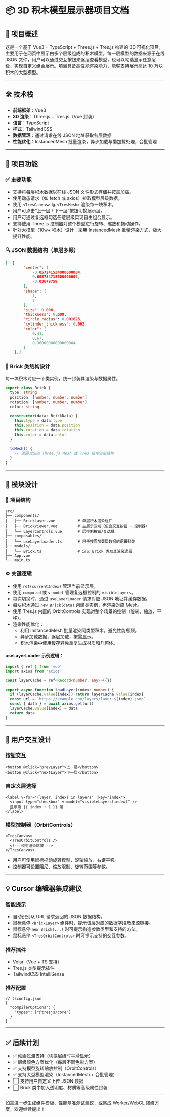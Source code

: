 # 📦 3D 积木模型展示器项目文档

## 🧾 项目概述

这是一个基于 Vue3 + TypeScript + Three.js + Tres.js 构建的 3D 可视化项目，主要用于在网页中展示由多个层级组成的积木模型。每一层模型的数据来源于在线 JSON 文件，用户可以通过交互按钮来逐层查看模型，也可以勾选显示任意层级，实现自定义组合展示。项目具备高性能渲染能力，能够支持展示高达 10 万块积木的大型模型。

---

## 🛠️ 技术栈

- **前端框架**：Vue3
- **3D 渲染**：Three.js + Tres.js（Vue 封装）
- **语言**：TypeScript
- **样式**：TailwindCSS
- **数据管理**：通过请求在线 JSON 地址获取各层数据
- **性能优化**：InstancedMesh 批量渲染，异步加载与懒加载处理，合批管理

---

## 🧱 项目功能

### ✅ 主要功能

- 支持将每层积木数据以在线 JSON 文件形式存储并按需加载。
- 使用动态请求（如 fetch 或 axios）拉取模型层级数据。
- 使用 `<TresCanvas>` 与 `<TresMesh>` 渲染每一块积木。
- 用户可点击“上一层 / 下一层”按钮切换展示层。
- 用户可通过复选框勾选任意层级实现自由组合显示。
- 支持使用 Three.js 控制器对整个模型进行旋转、缩放和拖动操作。
- 针对大模型（10w+ 积木）设计：采用 InstancedMesh 批量渲染方式，极大提升性能。

### 🔍 JSON 数据结构（单层多颗）

```json
[  {
        "center": [
            -0.057241534000000004,
            0.005784713000000004,
            -0.08679759
        ],
        "shape": [
            1,
            3
        ],
        "size": 0.008,
        "thickness": 0.008,
        "circle_radius": 0.001625,
        "cylinder_thickness": 0.002,
        "color": [
            0.41,
            0.67,
            0.36000000000000004
        ]
    },]
```

### 🧱 Brick 类结构设计

每一块积木对应一个类实例，统一封装其渲染与数据属性。

```ts
export class Brick {
  type: string
  position: [number, number, number]
  rotation: [number, number, number]
  color: string

  constructor(data: BrickData) {
    this.type = data.type
    this.position = data.position
    this.rotation = data.rotation
    this.color = data.color
  }

  toMesh() {
    // 返回对应的 Three.js Mesh 或 Tres 组件渲染结构
  }
}
```

---

## 🧩 模块设计

### 📂 项目结构

```
src/
├── components/
│   ├── BrickLayer.vue          # 单层积木渲染组件
│   ├── BrickViewer.vue         # 主展示区域（包含交互按钮 + 控制器）
│   └── LayerControls.vue       # 层控制按钮/复选框
├── composables/
│   └── useLayerLoader.ts       # 用于按需加载层数据的逻辑封装
├── models/
│   └── Brick.ts                # 定义 Brick 类及其渲染逻辑
├── App.vue
└── main.ts
```

### ⚙️ 关键逻辑

- 使用 `ref(currentIndex)` 管理当前显示层。
- 使用 `computed` 或 `v-model` 管理复选框控制的 `visibleLayers`。
- 每次切换时，通过 `useLayerLoader` 请求对应 JSON 地址并缓存数据。
- 每块积木通过 `new Brick(data)` 创建类实例，再渲染对应 Mesh。
- 使用 Tres.js 内置的 OrbitControls 实现对整个场景的控制（旋转、缩放、平移）。
- 渲染性能优化：
  - 利用 InstancedMesh 批量渲染同类型积木，避免性能瓶颈。
  - 异步加载数据，逐层加载，按需显示。
  - 积木渲染中使用缓存避免重复生成材质和几何体。

#### useLayerLoader 示例逻辑：

```ts
import { ref } from 'vue'
import axios from 'axios'

const layerCache = ref<Record<number, any>>({})

export async function loadLayer(index: number) {
  if (layerCache.value[index]) return layerCache.value[index]
  const url = `https://example.com/layers/layer-${index}.json`
  const { data } = await axios.get(url)
  layerCache.value[index] = data
  return data
}
```

---

## 🧪 用户交互设计

### 按钮交互

```vue
<button @click="prevLayer">上一层</button>
<button @click="nextLayer">下一层</button>
```

### 自定义层选择

```vue
<label v-for="(layer, index) in layers" :key="index">
  <input type="checkbox" v-model="visibleLayers[index]" />
  显示第 {{ index + 1 }} 层
</label>
```

### 模型控制器（OrbitControls）

```vue
<TresCanvas>
  <TresOrbitControls />
  <!-- 模型渲染区域 -->
</TresCanvas>
```

- 用户可使用鼠标拖动旋转模型，滚轮缩放，右键平移。
- 控制器可设置阻尼、缩放限制、旋转范围等参数。

---

## 💡 Cursor 编辑器集成建议

### 智能提示

- 自动识别从 URL 请求返回的 JSON 数据结构。
- 鼠标悬停 `<BrickLayer>` 组件时，提示该层对应的数据字段及来源链接。
- 鼠标悬停 `new Brick(...)` 时可提示构造参数类型和支持的方法。
- 鼠标悬停 `<TresOrbitControls>` 时可提示支持的交互参数。

### 推荐插件

- Volar（Vue + TS 支持）
- Tres.js 类型提示插件
- TailwindCSS IntelliSense

### 推荐配置

```jsonc
// tsconfig.json
{
  "compilerOptions": {
    "types": ["@tresjs/core"]
  }
}
```

---

## ✅ 后续计划

- ✅ 动画过渡支持（切换层级时平滑显示）
- ✅ 层级颜色方案优化（每层不同色彩方案）
- ✅ 支持模型旋转缩放控制（OrbitControls）
- ✅ 支持大型模型渲染（InstancedMesh + 合批管理）
- ⬜ 支持用户自定义上传 JSON 数据
- ⬜ Brick 类中加入透明度、材质等高级属性封装

---

如需进一步生成组件模板、性能基准测试建议，或集成 Worker/WebGL 降级方案，欢迎继续提出！

